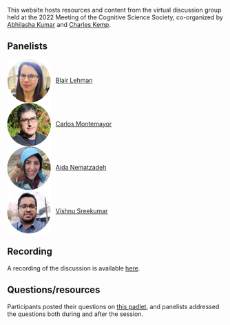 This website hosts resources and content from the virtual discussion group held at the 2022 Meeting of the Cognitive Science Society, co-organized by [Abhilasha Kumar](http://abhilashak.weebly.com/) and [Charles Kemp](http://www.charleskemp.com/).

## Panelists
<img style="vertical-align:middle" src="blair.jpg" width="20%" height="20%"> &nbsp;&nbsp;<a href="https://www.linkedin.com/in/blair-lehman-bb043b11" target="_blank">Blair Lehman</a><br>
<img style="vertical-align:middle" src="carlos.jpg" width="20%" height="20%"> &nbsp;&nbsp;<a href="http://www.carlosmontemayor.org/" target="_blank">Carlos Montemayor</a><br>
<img style="vertical-align:middle" src="aida.jpg" width="20%" height="20%"> &nbsp;&nbsp;<a href="http://www.aidanematzadeh.me/" target="_blank">Aida Nematzadeh</a><br>
<img style="vertical-align:middle" src="vishnu.jpg" width="20%" height="20%"> &nbsp;&nbsp;<a href="https://www.iiit.ac.in/people/faculty/Vishnusreekumar/" target="_blank">Vishnu Sreekumar</a><br>

## Recording

A recording of the discussion is available <a href="https://bowdoin.zoom.us/rec/share/aFDn7vNlMbWndx_vsWViDMXyQfALl6ZmURSd1bgwRqOI9s1xQbGvkMpBZF0gnYv-.59GP6YWFI384X1Mp" target="_blank">here</a>.

## Questions/resources

Participants posted their questions on <a href="https://padlet.com/akumar85/e4a0ksvf1o4i5dg6" target="_blank">this padlet</a>, and panelists addressed the questions both during and after the session.

